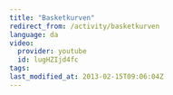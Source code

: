 ```yaml
---
title: "Basketkurven"
redirect_from: /activity/basketkurven
language: da
video:
  provider: youtube
  id: lugHZIjd4fc
tags:
last_modified_at: 2013-02-15T09:06:04Z
---
```



